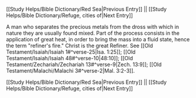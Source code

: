 [[Study Helps/Bible Dictionary/Red Sea|Previous Entry]]  ||  [[Study Helps/Bible Dictionary/Refuge, cities of|Next Entry]]

 A man who separates the precious metals from the dross with which in nature they are usually found mixed. Part of the process consists in the application of great heat, in order to bring the mass into a fluid state, hence the term "refiner's fire." Christ is the great Refiner. See [[Old Testament/Isaiah/Isaiah 1#^verse-25|Isa. 1:25]]; [[Old Testament/Isaiah/Isaiah 48#^verse-10|48:10]]; [[Old Testament/Zechariah/Zechariah 13#^verse-9|Zech. 13:9]]; [[Old Testament/Malachi/Malachi 3#^verse-2|Mal. 3:2-3]].

[[Study Helps/Bible Dictionary/Red Sea|Previous Entry]]  ||  [[Study Helps/Bible Dictionary/Refuge, cities of|Next Entry]]